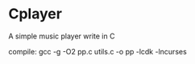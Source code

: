 # Cplayer
A simple music player write in C

compile:
gcc -g -O2  pp.c utils.c -o pp -lcdk -lncurses

